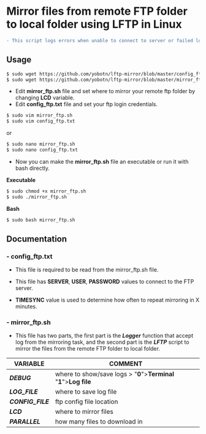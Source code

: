 # Mirror files from remote FTP folder to local folder using LFTP in Linux

```diff
- This script logs errors when unable to connect to server or failed logins only!
```

## Usage
```sh
$ sudo wget https://github.com/yobotn/lftp-mirror/blob/master/config_ftp.txt
$ sudo wget https://github.com/yobotn/lftp-mirror/blob/master/mirror_ftp.sh
```

- Edit **mirror_ftp.sh** file and set where to mirror your remote ftp folder by changing **LCD** variable.
- Edit **config_ftp.txt** file and set your ftp login credentials.

```sh
$ sudo vim mirror_ftp.sh
$ sudo vim config_ftp.txt 
```

or

```sh
$ sudo nano mirror_ftp.sh 
$ sudo nano config_ftp.txt
```

- Now you can make the **mirror_ftp.sh** file an executable or run it with bash directly.

**Executable**
```sh
$ sudo chmod +x mirror_ftp.sh
$ sudo ./mirror_ftp.sh
```

**Bash**
```sh
$ sudo bash mirror_ftp.sh
```

##  Documentation

### - config_ftp.txt

- This file is required  to be read from the mirror_ftp.sh file.

 - This file has **SERVER**, **USER**, **PASSWORD** values to connect to the FTP server.

 - **TIMESYNC** value is used to determine how often to repeat mirroring in X minutes.


### - mirror_ftp.sh

 - This file has two parts, the first part is the ***Logger*** function that accept log from the mirroring task, and the second part is the ***LFTP*** script to mirror the files from the remote FTP folder to local folder.


VARIABLE | COMMENT
------------ | -------------
***DEBUG*** | where to show/save logs >  "**0**">**Terminal** "**1**">**Log file**
***LOG_FILE*** | where to save log file
***CONFIG_FILE*** | ftp config file location
***LCD*** | where to mirror files
***PARALLEL*** | how many files to download in 

